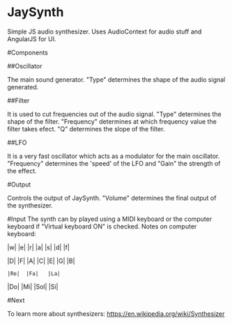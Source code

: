 # JaySynth

Simple JS audio synthesizer.
Uses AudioContext for audio stuff and AngularJS for UI.

#Components

##Oscillator

The main sound generator. "Type" determines the shape of the audio signal generated.

##Filter

It is used to cut frequencies out of the audio signal. "Type" determines the shape of the filter. "Frequency" determines at which frequency value the filter takes efect. "Q" determines the slope of the filter.

##LFO

It is a very fast oscillator which acts as a modulator for the main oscillator. "Frequency" determines the 'speed' of the LFO and "Gain" the strength of the effect.


#Output

Controls the output of JaySynth. "Volume" determines the final output of the synthesizer.

  
#Input
The synth can by played using a MIDI keyboard or the computer keyboard if "Virtual keyboard ON" is checked.
Notes on computer keyboard:

   |w| |e| |r|
 |a| |s| |d| |f|

   |D| |F| |A|
 |C| |E| |G| |B|

    |Re|  |Fa|   |La|
 |Do|  |Mi|  |Sol|  |Si|

 
#Next

To learn more about synthesizers: 
https://en.wikipedia.org/wiki/Synthesizer


